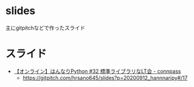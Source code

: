 # slides
主にgitpitchなどで作ったスライド

# スライド

- [【オンライン】はんなりPython #32 標準ライブラリなLT会 - connpass](https://hannari-python.connpass.com/event/183414/)
  - https://gitpitch.com/hrsano645/slides?p=20200912_hannnaripy#/17
